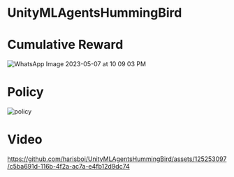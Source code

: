 # UnityMLAgentsHummingBird

# Cumulative Reward
![WhatsApp Image 2023-05-07 at 10 09 03 PM](https://github.com/harisboi/UnityMLAgentsHummingBird/assets/125253097/137844a5-4344-4017-a888-3d0a10d78a9f)

# Policy
![policy](https://github.com/harisboi/UnityMLAgentsHummingBird/assets/125253097/b41faea1-25e2-47a0-9562-2754decc3e32)

# Video
https://github.com/harisboi/UnityMLAgentsHummingBird/assets/125253097/c5ba691d-116b-4f2a-ac7a-e4fb12d9dc74

